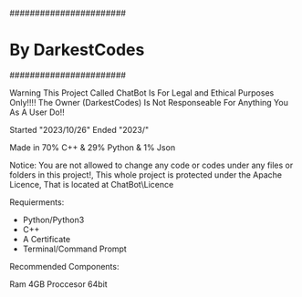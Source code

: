 #######################
#   By DarkestCodes   #
#######################

Warning This Project Called ChatBot Is For Legal and Ethical Purposes Only!!!!
The Owner (DarkestCodes) Is Not Responseable For Anything You As A User Do!!


Started "2023/10/26"
Ended "2023/"

Made in 70% C++ & 29% Python & 1% Json

Notice: You are not allowed to change any code or codes under any files or folders in this project!,
This whole project is protected under the Apache Licence, That is located at ChatBot\Licence

Requierments:

- Python/Python3
- C++
- A Certificate
- Terminal/Command Prompt

Recommended Components:

Ram 4GB
Proccesor 64bit

